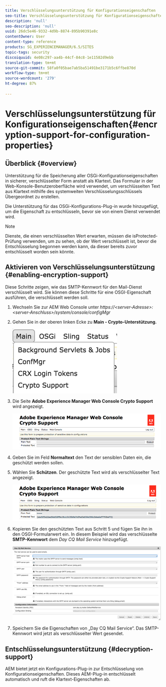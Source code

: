 ```yaml
---
title: Verschlüsselungsunterstützung für Konfigurationseigenschaften
seo-title: Verschlüsselungsunterstützung für Konfigurationseigenschaften
description: 'null'
seo-description: 'null'
uuid: 26dc5e46-9332-4d9b-8874-895b90391e8c
contentOwner: User
content-type: reference
products: SG_EXPERIENCEMANAGER/6.5/SITES
topic-tags: security
discoiquuid: 4e08c297-aa4b-44cf-84c8-1e11582d9ebb
translation-type: tm+mt
source-git-commit: 58fa0f05bae7ab5ba51491be3171b5c6ffbe870d
workflow-type: tm+mt
source-wordcount: '279'
ht-degree: 87%

---
```



# Verschlüsselungsunterstützung für Konfigurationseigenschaften{#encryption-support-for-configuration-properties}

## Überblick {#overview}

Unterstützung für die Speicherung aller OSGi-Konfigurationseigenschaften in sicherer, verschlüsselter Form anstatt als Klartext. Das Formular in der Web-Konsole-Benutzeroberfläche wird verwendet, um verschlüsselten Text aus Klartext mithilfe des systemweiten Verschlüsselungsschlüssels Übergeordnet zu erstellen.

Die Unterstützung für das OSGi-Konfigurations-Plug-in wurde hinzugefügt, um die Eigenschaft zu entschlüsseln, bevor sie von einem Dienst verwendet wird.

>[!NOTE]
>
>Dienste, die einen verschlüsselten Wert erwarten, müssen die isProtected-Prüfung verwenden, um zu sehen, ob der Wert verschlüsselt ist, bevor die Entschlüsselung begonnen werden kann, da dieser bereits zuvor entschlüsselt worden sein könnte.

## Aktivieren von Verschlüsselungsunterstützung {#enabling-encryption-support}

Diese Schritte zeigen, wie das SMTP-Kennwort für den Mail-Dienst verschlüsselt wird. Sie können diese Schritte für eine OSGI-Eigenschaft ausführen, die verschlüsselt werden soll.

1. Wechseln Sie zur AEM Web Console unter *https://&lt;server-Adresse>:&lt;server-Anschluss>/system/console/configMgr*
1. Gehen Sie in der oberen linken Ecke zu **Main - Crypto-Unterstützung.**

   ![chlimage_1-325](assets/chlimage_1-325.png)

1. Die Seite **Adobe Experience Manager Web Console Crypto Support** wird angezeigt.

   ![screen_shot_2018-08-01at113417am](assets/screen_shot_2018-08-01at113417am.png)

1. Geben Sie im Feld **Normaltext** den Text der sensiblen Daten ein, die geschützt werden sollen.
1. Wählen Sie **Schützen**. Der geschützte Text wird als verschlüsselter Text angezeigt.

   ![screen_shot_2018-08-01at113844am](assets/screen_shot_2018-08-01at113844am.png)

1. Kopieren Sie den geschützten Text aus Schritt 5 und fügen Sie ihn in den OSGI-Formularwert ein. In diesem Beispiel wird das verschlüsselte **SMTP-Kennwort** dem *Day CQ Mail Service* hinzugefügt.

   ![screen_shot_2016-12-18at105809pm](assets/screen_shot_2016-12-18at105809pm.png)

1. Speichern Sie die Eigenschaften von „Day CQ Mail Service“. Das SMTP-Kennwort wird jetzt als verschlüsselter Wert gesendet.

## Entschlüsselungsunterstützung  {#decryption-support}

AEM bietet jetzt ein Konfigurations-Plug-in zur Entschlüsselung von Konfigurationseigenschaften. Dieses AEM-Plug-in entschlüsselt automatisch und ruft die Klartext-Eigenschaften ab.

